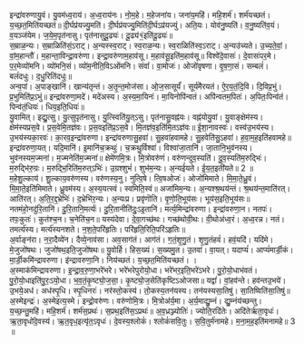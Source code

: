 

  
इन्द्रा॑वरुणायु॒वं। यु॒वम॑ध्व॒राय॑। अ॒ध्व॒राय॑नः। नो॒म॒हे। म॒हेजना॑य। जना॑य॒महि॑। महि॒शर्म॑। शर्म॑यच्छतं। य॒च्छ॒त॒मिति॑यच्छतं॥ दी॒र्घप्र॑यज्यु॒मति॑। दी॒र्घप्र॑यज्यु॒मिति॑दी॒र्घऽप्र॑यज्युं। अति॒यः। योव॑नु॒ष्यति॑। व॒नु॒ष्यति॑व॒यं। व॒यञ्ज॑येम। ज॒ये॒म॒पृत॑नासु। पृत॑नासुदू॒ढ्यः॑। दू॒ढ्य॑१॒॑इति॑दू॒ढ्यः॑॥  
स॒म्राळ॒न्यः। स॒म्राळिति॑सं॒ऽराट्। अ॒न्यस्स्व॒राट्। स्व॒राळ॒न्यः। स्व॒राळिति॑स्व॒ऽराट्। अ॒न्यउ॑च्यते। उ॒च्य॒ते॒वां॒। वां॒म॒हान्तौ॑। म॒हान्ता॒विन्द्रा॒वरु॑णा। इन्द्रा॒वरु॑णाम॒हाव॑सू। म॒हाव॑सू॒इति॑म॒हाव॑सू॥ विश्वे॑दे॒वासः॑। दे॒वासः॑पर॒मे। प॒र॒मेव्यो॑मनि। व्यो॑मनि॒सं। व्यो॑म॒नीति॒विऽओ॑मनि। संवां॑। वा॒मोजः॑। ओजो॑वृषणा। वृ॒ष॒णा॒सं। सम्बलं॑। बलं॑दधुः। द॒धु॒रिति॑दधुः॥  
अन्व॒पां। अ॒पाङ्खानि॑। खान्य॑तृन्तं। अ॒तृ॒न्त॒मोज॑सा। ओ॒ज॒सासूर्यं॑। सूर्य॑मैरयतं। ऐ॒र॒य॒तं॒दि॒वि। दि॒विप्र॒भुं। प्र॒भुमिति॑प्र॒ऽभुं॥ इन्द्रा॑वरुणा॒मदे॑। मदे॑अस्य। अ॒स्य॒मा॒यिनः॑। मा॒यिनोपि॑न्वतं। अपि॑न्वतम॒पितः॑। अ॒पितः॒पिन्व॑तं। पिन्व॑तं॒धियः॑। धिय॒इति॒धियः॑॥  
यु॒वामित्। इद्यु॒त्सु। यु॒त्सुपृत॑नासु। यु॒त्स्विति॑यु॒त्ऽसु। पृत॑नासु॒वह्न॑यः। वह्न॑योयु॒वां। यु॒वाङ्क्षेम॑स्य। क्षेम॑स्यप्रस॒वे। प्र॒स॒वेमि॒तज्ञ॑वः। प्र॒स॒वइति॑प्र॒ऽस॒वे। मि॒तज्ञ॑व॒इति॑मि॒तऽज्ञ॑वः॥ ई॒शा॒नावस्वः॑। वस्व॑उ॒भय॑स्य। उ॒भय॑स्यका॒रवः॑। का॒रव॒इन्द्रा॑वरुणा। इन्द्रा॑वरुणासु॒हवा॑। सु॒हवा॑हवामहे। सु॒हवेति॑सु॒ऽहवा॑। ह॒वा॒म॒ह॒इति॑हवामहे॥  
इन्द्रा॑वरुणा॒यत्। यदि॒मानि॑। इ॒मानि॑च॒क्रथुः॑। च॒क्रथु॒र्विश्वा॑। विश्वा॑जा॒तानि॑। जा॒तानि॒भुव॑नस्य। भुव॑नस्यम॒ज्मना॑। म॒ज्मनेति॑म॒ज्मना॑॥ क्षेमे॑णमि॒त्रः। मि॒त्रोवरु॑णं। वरु॑णन्दुव॒स्यति॑। दु॒व॒स्यति॑म॒रुद्भिः॑। म॒रुद्भि॑रु॒ग्रः। म॒रुद्भि॒रिति॑म॒रुत्ऽभिः॑। उ॒ग्रश्शुभं॑। शुभ॑म॒न्यः। अ॒न्यई॑यते। ई॒य॒त॒इती॑यते॥ 2 ॥  
म॒हेशु॒ल्काय॑। शु॒ल्काय॒वरु॑णस्य। वरु॑णस्य॒नु। नुत्वि॒षे। त्वि॒षओजः॑। ओजो॑मिमाते। मि॒मा॒ते॒ध्रु॒वं। मि॒मा॒ते॒इति॑मिमाते। ध्रु॒वम॑स्य। अ॒स्य॒यत्स्वं। स्वमिति॒स्वं॥ अजा॑मिम॒न्यः। अ॒न्यश्श्र॒थय॑न्तं। श्र॒थय॑न्त॒माति॑रत्। आति॑रत्। अ॒ति॒र॒द्द॒भ्रेभिः॑। द॒भ्रेभि॑र॒न्यः। अ॒न्यःप्र। प्रवृ॑णॊति। वृ॒णो॒ति॒भूय॑सः। भूय॑स॒इति॒भूय॑सः॥  
नतमंहो॒नदु॑रि॒तानि॑। दु॒रि॒तानि॒मर्त्यः॑। दु॒रि॒तानीति॑दुः॒ऽइ॒तानि॑। मर्त्य॒मिन्द्रा॑वरुणा। इन्द्रा॑वरुणा॒न। नतपः॑। तपः॒कुतः॑। कुत॑श्च॒न। च॒नेति॑च॒न॥ यस्य॑देवा। दे॒वा॒गच्छ॑थः। गच्छ॑थोवी॒थः। वी॒थोअ॑ध्व॒रं। अ॒ध्व॒रन्न। नतं। तमर्त्य॑स्य। मर्त्य॑स्यनशते। न॒श॒ते॒परि॑हृतिः। परि॑हृति॒रिति॒परि॑ऽहृतिः॥  
अ॒र्वाङ्न॑रा। न॒रा॒दैव्ये॑न। दैव्ये॒नाव॑सा। अव॒साग॑तं। आग॑तं। ग॒तं॒शृ॒णु॒तं। शृ॒णु॒तंहवं॑। हवं॒यदि॑। यदि॑मे। मे॒जुजो॑षथः। जुजो॑षथ॒इति॒जुजो॑षथः॥ यु॒वोर्हि। हिस॒ख्यं। स॒ख्यमु॒त। उ॒तवा॑। वा॒यत्। यदाप्यं॑। आप्यं॑मार्डी॒कं। मा॒र्डी॒कमि॑न्द्रावरुणा। इ॑न्द्रावरुणा॒नि। निय॑च्छतं। य॒च्छ॒त॒मिति॑यच्छतं। ।  
अ॒स्माक॑मिन्द्रावरुणा। इ॒न्द्रा॒व॒रु॒णा॒भरे॑भरे। भरे॑भरेपुरोयो॒धा। भरे॑भर॒इति॒भरे॑ऽभरे। पु॒रो॒यो॒धाभ॑वतं। पु॒रो॒यो॒धाइति॑पु॒रः॒ऽयो॒धा। भ॒व॒तं॒कृ॒ष्ट्यो॒ज॒सा॒। कृ॒ष्ट्यो॒ज॒सेति॑कृष्टिऽओजसा॥ यद्वां॑। वां॒हव॑न्ते। हव॑न्तउ॒भये॑। उ॒भये॒अध॑। अध॑स्पृ॒धि। स्पृ॒धिनरः॑। नर॑स्तो॒कस्य॑। तो॒कस्य॒तन॑यस्य। तन॑यस्यसा॒तिषु॑। सा॒तिष्विति॑सा॒तिषु॑॥  
अ॒स्मेइन्द्रः॑। अ॒स्मेइत्य॒स्मे। इन्द्रो॒वरु॑णः। वरु॑णोमि॒त्रः। मि॒त्रोअ॑र्य॒मा। अ॒र्य॒माद्यु॒म्नं। द्यु॒म्नंय॑च्छन्तु। य॒च्छ॒न्तु॒महि॑। महि॒शर्म॑। शर्म॑स॒प्रथः॑। स॒प्रथ॒इति॑स॒ऽप्रथः॑॥ अ॒व॒ध्रञ्ज्योतिः॑। ज्योति॒रदि॑तेः। अदि॑तेर्ऋता॒वृधः॑। ऋ॒ता॒वृधो॑दे॒वस्य॑। ऋ॒त॒वृध॒इत्यृ॑त॒ऽवृधः॑। दे॒वस्य॒श्लोकं॑। श्लोकं॑सवि॒तुः। स॒वि॒तुर्म॑नामहे। म॒ना॒म॒ह॒इति॑मनामहे॥ 3 ॥  
